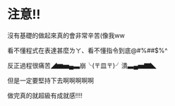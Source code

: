 # 注意!!

沒有基礎的做起來真的會非常辛苦(像我ww

看不懂程式在表達甚麼ㄌㄚ、看不懂指令到底@#%##$%^

反正過程很痛苦◢▆▅▄▃崩╰(〒皿〒)╯潰▃▄▅▇◣

但是一定要堅持下去啊啊啊啊啊

做完真的就超級有成就感!!!!
